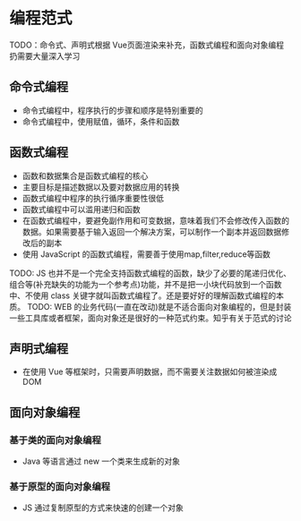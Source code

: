 # 编程范式

TODO：命令式、声明式根据 Vue页面渲染来补充，函数式编程和面向对象编程扔需要大量深入学习

## 命令式编程

* 命令式编程中，程序执行的步骤和顺序是特别重要的
* 命令式编程中，使用赋值，循环，条件和函数

## 函数式编程

* 函数和数据集合是函数式编程的核心
* 主要目标是描述数据以及要对数据应用的转换
* 函数式编程中程序的执行循序重要性很低
* 函数式编程中可以滥用递归和函数
* 在函数式编程中，要避免副作用和可变数据，意味着我们不会修改传入函数的数据。如果需要基于输入返回一个解决方案，可以制作一个副本并返回数据修改后的副本
* 使用 JavaScript 的函数式编程，需要善于使用map,filter,reduce等函数

TODO: JS 也并不是一个完全支持函数式编程的函数，缺少了必要的尾递归优化、组合等(补充缺失的功能为一个参考点)功能，并不是把一小块代码放到一个函数中、不使用 class 关键字就叫函数式编程了。还是要好好的理解函数式编程的本质。
TODO: WEB 的业务代码(一直在改动)就是不适合面向对象编程的，但是封装一些工具库或者框架，面向对象还是很好的一种范式约束。知乎有关于范式的讨论

## 声明式编程

* 在使用 Vue 等框架时，只需要声明数据，而不需要关注数据如何被渲染成DOM

## 面向对象编程

### 基于类的面向对象编程

* Java 等语言通过 new 一个类来生成新的对象

### 基于原型的面向对象编程

* JS 通过复制原型的方式来快速的创建一个对象
